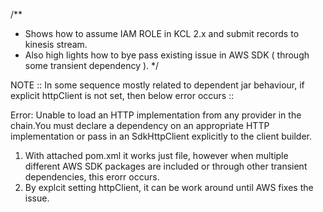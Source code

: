 /**
 * Shows how to assume IAM ROLE in KCL 2.x and submit records to kinesis stream.
 * Also high lights how to bye pass existing issue in AWS SDK ( through some transient dependency ).
 */

NOTE :: In some sequence mostly related to dependent jar behaviour, if explicit httpClient is not
        set, then below error occurs ::

Error: Unable to load an HTTP implementation from any provider in the chain.You must declare a dependency on an appropriate HTTP implementation or pass in an SdkHttpClient explicitly to the client builder.
          
1. With attached pom.xml it works just file, however when multiple different AWS SDK packages
                      are included or through other transient dependencies, this erorr occurs.
2. By explcit setting httpClient, it can be work around until AWS fixes the issue.
